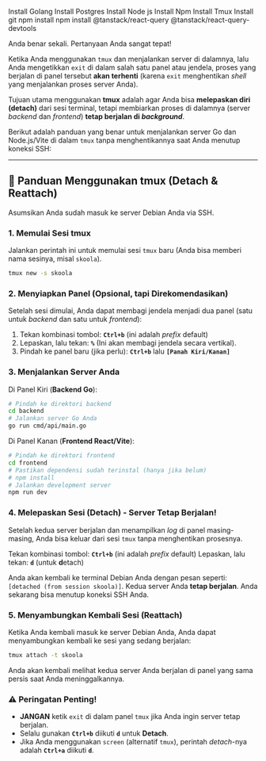 Install Golang
Install Postgres
Install Node js
Install Npm
Install Tmux
Install git
npm install
npm install @tanstack/react-query @tanstack/react-query-devtools


Anda benar sekali. Pertanyaan Anda sangat tepat\!

Ketika Anda menggunakan `tmux` dan menjalankan server di dalamnya, lalu Anda mengetikkan `exit` di dalam salah satu panel atau jendela, proses yang berjalan di panel tersebut **akan terhenti** (karena `exit` menghentikan *shell* yang menjalankan proses server Anda).

Tujuan utama menggunakan **tmux** adalah agar Anda bisa **melepaskan diri (detach)** dari sesi terminal, tetapi membiarkan proses di dalamnya (server *backend* dan *frontend*) **tetap berjalan di *background***.

Berikut adalah panduan yang benar untuk menjalankan server Go dan Node.js/Vite di dalam `tmux` tanpa menghentikannya saat Anda menutup koneksi SSH:

-----

## 🚀 Panduan Menggunakan tmux (Detach & Reattach)

Asumsikan Anda sudah masuk ke server Debian Anda via SSH.

### 1\. Memulai Sesi tmux

Jalankan perintah ini untuk memulai sesi `tmux` baru (Anda bisa memberi nama sesinya, misal `skoola`).

```bash
tmux new -s skoola
```

### 2\. Menyiapkan Panel (Opsional, tapi Direkomendasikan)

Setelah sesi dimulai, Anda dapat membagi jendela menjadi dua panel (satu untuk *backend* dan satu untuk *frontend*):

1.  Tekan kombinasi tombol: **`Ctrl+b`** (ini adalah *prefix* default)
2.  Lepaskan, lalu tekan: **`%`** (Ini akan membagi jendela secara vertikal).
3.  Pindah ke panel baru (jika perlu): **`Ctrl+b`** lalu **`[Panah Kiri/Kanan]`**

### 3\. Menjalankan Server Anda

Di Panel Kiri (**Backend Go**):

```bash
# Pindah ke direktori backend
cd backend
# Jalankan server Go Anda
go run cmd/api/main.go
```

Di Panel Kanan (**Frontend React/Vite**):

```bash
# Pindah ke direktori frontend
cd frontend
# Pastikan dependensi sudah terinstal (hanya jika belum)
# npm install 
# Jalankan development server
npm run dev
```

### 4\. Melepaskan Sesi (Detach) - Server Tetap Berjalan\!

Setelah kedua server berjalan dan menampilkan *log* di panel masing-masing, Anda bisa keluar dari sesi `tmux` tanpa menghentikan prosesnya.

Tekan kombinasi tombol: **`Ctrl+b`** (ini adalah *prefix* default)
Lepaskan, lalu tekan: **`d`** (untuk **d**etach)

Anda akan kembali ke terminal Debian Anda dengan pesan seperti: `[detached (from session skoola)]`. Kedua server Anda **tetap berjalan**. Anda sekarang bisa menutup koneksi SSH Anda.

### 5\. Menyambungkan Kembali Sesi (Reattach)

Ketika Anda kembali masuk ke server Debian Anda, Anda dapat menyambungkan kembali ke sesi yang sedang berjalan:

```bash
tmux attach -t skoola
```

Anda akan kembali melihat kedua server Anda berjalan di panel yang sama persis saat Anda meninggalkannya.

### ⚠️ Peringatan Penting\!

  * **JANGAN** ketik `exit` di dalam panel `tmux` jika Anda ingin server tetap berjalan.
  * Selalu gunakan **`Ctrl+b`** diikuti **`d`** untuk **Detach**.
  * Jika Anda menggunakan `screen` (alternatif `tmux`), perintah *detach*-nya adalah **`Ctrl+a`** diikuti **`d`**.
